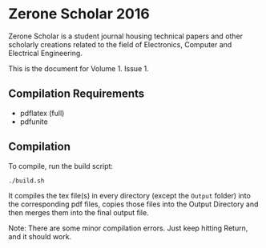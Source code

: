 # Zerone Scholar 2016

Zerone Scholar is a student journal housing technical papers and other scholarly creations related to the field of Electronics, Computer and Electrical Engineering.

This is the document for Volume 1. Issue 1.

## Compilation Requirements

- pdflatex (full)
- pdfunite

## Compilation

To compile, run the build script:

```
./build.sh
```

It compiles the tex file(s) in every directory (except the `Output` folder) into the corresponding pdf files, 
copies those files into the Output Directory and then merges them into the final output file.

Note: There are some minor compilation errors. Just keep hitting Return, and it should work. 
